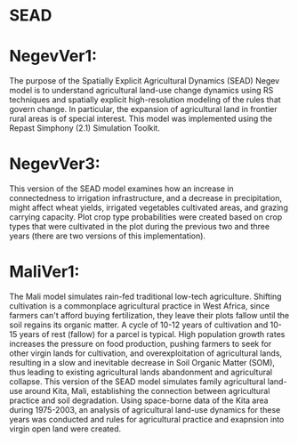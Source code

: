 # SEAD
# NegevVer1:
The purpose of the Spatially Explicit Agricultural Dynamics (SEAD) Negev model is to understand agricultural land-use change dynamics using RS techniques and spatially explicit high-resolution modeling of the rules that govern change. In particular, the expansion of agricultural land in frontier rural areas is of special interest. This model was implemented using the Repast  Simphony (2.1) Simulation Toolkit.

# NegevVer3:
This version of the SEAD model examines how an increase in connectedness to irrigation infrastructure, and a decrease in precipitation, might affect wheat yields, irrigated vegetables cultivated areas, and grazing carrying capacity.  Plot crop type probabilities were created based on crop types that were cultivated in the plot during the previous two and three years (there are two versions of this implementation).

# MaliVer1:
The Mali model simulates rain-fed traditional low-tech agriculture. Shifting cultivation is a commonplace agricultural practice in West Africa, since farmers can't afford buying fertilization, they leave their plots fallow until the soil regains its organic matter. A cycle of 10-12 years of cultivation and 10-15 years of rest (fallow) for a parcel is typical. High population growth rates increases the pressure on food production, pushing farmers to seek for other virgin lands for cultivation, and overexploitation of agricultural lands, resulting in a slow and inevitable decrease in Soil Organic Matter (SOM), thus leading to existing agricultural lands abandonment and agricultural collapse. This version of the SEAD model simulates family agricultural land-use around Kita, Mali, establishing the connection between agricultural practice and soil degradation. Using space-borne data of the Kita area during 1975-2003, an analysis of agricultural land-use dynamics for these years was conducted and rules for agricultural practice and exapnsion into virgin open land were created.

